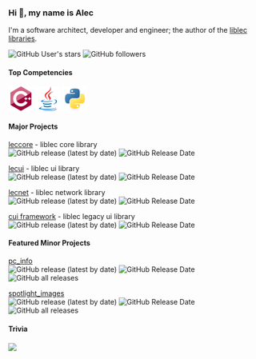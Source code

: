 ### Hi 👋, my name is Alec

I'm a software architect, developer and engineer; the author of the [liblec libraries](https://github.com/alecmus/liblec).

![GitHub User's stars](https://img.shields.io/github/stars/alecmus?affiliations=OWNER&logo=GitHub&logoColor=white)
![GitHub followers](https://img.shields.io/github/followers/alecmus?logo=GitHub&logoColor=white)

#### Top Competencies
<img src="https://github.com/devicons/devicon/blob/master/icons/cplusplus/cplusplus-original.svg" alt="C++" height="50" width="50" /> <img src="https://github.com/devicons/devicon/blob/master/icons/java/java-original.svg" alt="Java" width="50" height="50" /> <img src="https://github.com/devicons/devicon/blob/master/icons/python/python-original.svg" alt="Python" width="50" height="50" />
<br>

#### Major Projects
<p>
  <a href="https://github.com/alecmus/leccore">leccore</a> - liblec core library
  <br>
  <img alt="GitHub release (latest by date)" src="https://img.shields.io/github/v/release/alecmus/leccore">
  <img alt="GitHub Release Date" src="https://img.shields.io/github/release-date/alecmus/leccore">
</p>

<p>
  <a href="https://github.com/alecmus/lecui">lecui</a> - liblec ui library
  <br>
  <img alt="GitHub release (latest by date)" src="https://img.shields.io/github/v/release/alecmus/lecui">
  <img alt="GitHub Release Date" src="https://img.shields.io/github/release-date/alecmus/lecui">
</p>

<p>
  <a href="https://github.com/alecmus/lecnet">lecnet</a> - liblec network library
  <br>
  <img alt="GitHub release (latest by date)" src="https://img.shields.io/github/v/release/alecmus/lecnet">
  <img alt="GitHub Release Date" src="https://img.shields.io/github/release-date/alecmus/lecnet">
</p>

<p>
  <a href="https://github.com/alecmus/cui">cui framework</a> - liblec legacy ui library
  <br>
  <img alt="GitHub release (latest by date)" src="https://img.shields.io/github/v/release/alecmus/cui">
  <img alt="GitHub Release Date" src="https://img.shields.io/github/release-date/alecmus/cui">
</p>

#### Featured Minor Projects
<a href="https://github.com/alecmus/pc_info">pc_info</a>
<br>
<img alt="GitHub release (latest by date)" src="https://img.shields.io/github/v/release/alecmus/pc_info">
<img alt="GitHub Release Date" src="https://img.shields.io/github/release-date/alecmus/pc_info">
<img alt="GitHub all releases" src="https://img.shields.io/github/downloads/alecmus/pc_info/total">
<br>

<a href="https://github.com/alecmus/spotlight_images">spotlight_images</a>
<br>
<img alt="GitHub release (latest by date)" src="https://img.shields.io/github/v/release/alecmus/spotlight_images">
<img alt="GitHub Release Date" src="https://img.shields.io/github/release-date/alecmus/spotlight_images">
<img alt="GitHub all releases" src="https://img.shields.io/github/downloads/alecmus/spotlight_images/total">
<br>

#### Trivia
<a href="https://github.com/alecmus">
  <img align="center" src="https://github-readme-stats.vercel.app/api/top-langs/?username=alecmus&theme=light&hide_langs_below=1&hide=c&langs_count=6&layout=compact" />
</a>

<!--
**alecmus/alecmus** is a ✨ _special_ ✨ repository because its `README.md` (this file) appears on your GitHub profile.

Here are some ideas to get you started:

- 🔭 I’m currently working on ...
- 🌱 I’m currently learning ...
- 👯 I’m looking to collaborate on ...
- 🤔 I’m looking for help with ...
- 💬 Ask me about ...
- 📫 How to reach me: ...
- 😄 Pronouns: ...
- ⚡ Fun fact: ...
-->

